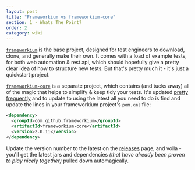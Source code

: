 ```yaml
---
layout: post
title: "Frameworkium vs frameworkium-core"
section: 1 - Whats The Point?
order: 2
category: wiki
---
```

[`frameworkium`](https://github.com/Frameworkium/frameworkium) is the base project, designed for test engineers to download, clone, and generally make their own. It comes with a load of example tests, for both web automation & rest api, which should hopefully give a pretty clear idea of how to structure new tests. But that's pretty much it - it's just a quickstart project.

[`frameworkium-core`](https://github.com/Frameworkium/frameworkium-core) is a separate project, which contains (and tucks away) all of the magic that helps to simplify & keep tidy your tests. It's updated [pretty frequently](https://github.com/Frameworkium/frameworkium-core/releases) and to update to using the latest all you need to do is find and update the lines in your frameworkium project's `pom.xml` file:

``` xml
<dependency>
  <groupId>com.github.frameworkium</groupId>
  <artifactId>frameworkium-core</artifactId>
  <version>2.0.11</version>
</dependency>
```

Update the version number to the latest on the [releases](https://github.com/Frameworkium/frameworkium-core/releases) page, and voila - you'll get the latest jars and dependencies *(that have already been proven to play nicely together)* pulled down automagically.
